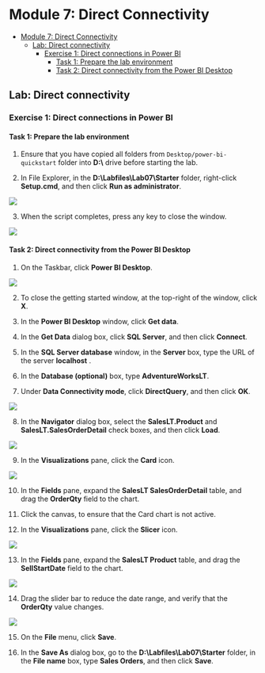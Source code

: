 # Module 7: Direct Connectivity

- [Module 7: Direct Connectivity](#module-7-direct-connectivity)
  - [Lab: Direct connectivity](#lab-direct-connectivity)
    - [Exercise 1: Direct connections in Power BI](#exercise-1-direct-connections-in-power-bi)
      - [Task 1: Prepare the lab environment](#task-1-prepare-the-lab-environment)
      - [Task 2: Direct connectivity from the Power BI Desktop](#task-2-direct-connectivity-from-the-power-bi-desktop)


## Lab: Direct connectivity

### Exercise 1: Direct connections in Power BI

#### Task 1: Prepare the lab environment

1. Ensure that you have copied all folders from `Desktop/power-bi-quickstart` folder into **D:\\** drive before starting the lab.

2. In File Explorer, in the **D:\\Labfiles\\Lab07\\Starter** folder, right-click **Setup.cmd**, and then click **Run as administrator**.

![](./images/s1.png)

3. When the script completes, press any key to close the window.

![](./images/s2.png)

#### Task 2: Direct connectivity from the Power BI Desktop

1. On the Taskbar, click **Power BI Desktop**.

![](./images/s3.png)


2. To close the getting started window, at the top-right of the window, click **X**.

3. In the **Power BI Desktop** window, click **Get data**.

4. In the **Get Data** dialog box, click **SQL Server**, and then click **Connect**.

5. In the **SQL Server database** window, in the **Server** box, type the URL of the server **localhost** .

6. In the **Database (optional)** box, type **AdventureWorksLT**.

7. Under **Data Connectivity mode**, click **DirectQuery**, and then click **OK**.

![](./images/s28.png)

8. In the **Navigator** dialog box, select the **SalesLT.Product** and **SalesLT.SalesOrderDetail** check boxes, and then click **Load**.

![](./images/s29.png)

9. In the **Visualizations** pane, click the **Card** icon.

![](./images/13.png)

10. In the **Fields** pane, expand the **SalesLT SalesOrderDetail** table, and drag the **OrderQty** field to the chart.

11. Click the canvas, to ensure that the Card chart is not active.

12. In the **Visualizations** pane, click the **Slicer** icon.

![](./images/s30.png)

13. In the **Fields** pane, expand the **SalesLT Product** table, and drag the **SellStartDate** field to the chart.

![](./images/s31.png)

14. Drag the slider bar to reduce the date range, and verify that the **OrderQty** value changes.

![](./images/s32.png)

15. On the **File** menu, click **Save**.

16. In the **Save As** dialog box, go to the **D:\\Labfiles\\Lab07\\Starter** folder, in the **File name** box, type **Sales Orders**, and then click **Save**.
